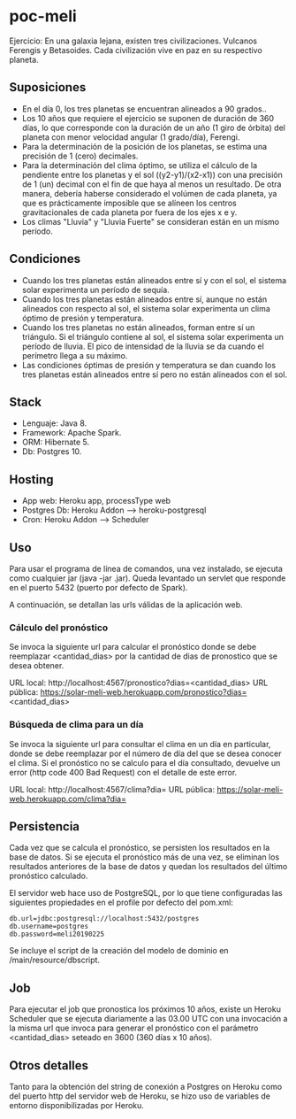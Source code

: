 # poc-meli
Ejercicio: En una galaxia lejana, existen tres civilizaciones. Vulcanos Ferengis y Betasoides. Cada civilización vive en paz en su respectivo planeta.

## Suposiciones
- En el día 0, los tres planetas se encuentran alineados a 90 grados..
- Los 10 años que requiere el ejercicio se suponen de duración de 360 días, lo que corresponde con la duración de un año (1 giro de órbita) del planeta con menor velocidad angular (1 grado/día), Ferengi.
- Para la determinación de la posición de los planetas, se estima una precisión de 1 (cero) decimales.
- Para la determinación del clima óptimo, se utiliza el cálculo de la pendiente entre los planetas y el sol ((y2-y1)/(x2-x1)) con una precisión de 1 (un) decimal con el fin de que haya al menos un resultado. De otra manera, debería haberse considerado el volúmen de cada planeta, ya que es prácticamente imposible que se alíneen los centros gravitacionales de cada planeta por fuera de los ejes x e y.
- Los climas "Lluvia" y "Lluvia Fuerte" se consideran están en un mismo período.

## Condiciones
- Cuando los tres planetas están alineados entre sí y con el sol, el sistema solar experimenta un período de sequía.
- Cuando los tres planetas están alineados entre sí, aunque no están alineados con respecto al sol, el sistema solar experimenta un clima óptimo de presión y temperatura.
- Cuando los tres planetas no están alineados, forman entre sí un triángulo. Si el triángulo contiene al sol, el sistema solar experimenta un período de lluvia. El pico de intensidad de la lluvia se da cuando el perímetro llega a su máximo.
- Las condiciones óptimas de presión y temperatura se dan cuando los tres planetas están alineados entre sí pero no están alineados con el sol.

## Stack
- Lenguaje: Java 8.
- Framework: Apache Spark.
- ORM: Hibernate 5.
- Db: Postgres 10.

## Hosting
- App web: Heroku app, processType web
- Postgres Db: Heroku Addon --> heroku-postgresql
- Cron: Heroku Addon --> Scheduler

## Uso
Para usar el programa de línea de comandos, una vez instalado, se ejecuta como cualquier jar (java -jar <filename>.jar). Queda levantado un servlet que responde en el puerto 5432 (puerto por defecto de Spark).

A continuación, se detallan las urls válidas de la aplicación web.

### Cálculo del pronóstico
Se invoca la siguiente url para calcular el pronóstico donde se debe reemplazar <cantidad_dias> por la cantidad de dias de pronostico que se desea obtener.

URL local: http://localhost:4567/pronostico?dias=<cantidad_dias>
URL pública: https://solar-meli-web.herokuapp.com/pronostico?dias=<cantidad_dias>

### Búsqueda de clima para un día
Se invoca la siguiente url para consultar el clima en un día en particular, donde se debe reemplazar <dia> por el número de día del que se desea conocer el clima. Si el pronóstico no se calculo para el día consultado, devuelve un error (http code 400 Bad Request) con el detalle de este error.

URL local: http://localhost:4567/clima?dia=<dia>
URL pública: https://solar-meli-web.herokuapp.com/clima?dia=<dia>

## Persistencia
Cada vez que se calcula el pronóstico, se persisten los resultados en la base de datos. Si se ejecuta el pronóstico más de una vez, se eliminan los resultados anteriores de la base de datos y quedan los resultados del último pronóstico calculado.

El servidor web hace uso de PostgreSQL, por lo que tiene configuradas las siguientes propiedades en el profile por defecto del pom.xml:
```
db.url=jdbc:postgresql://localhost:5432/postgres
db.username=postgres
db.password=meli20190225
```

Se incluye el script de la creación del modelo de dominio en /main/resource/dbscript.

## Job

Para ejecutar el job que pronostica los próximos 10 años, existe un Heroku Scheduler que se ejecuta diariamente a las 03.00 UTC con una invocación a la misma url que invoca para generar el pronóstico con el parámetro <cantidad_dias> seteado en 3600 (360 días x 10 años).

## Otros detalles

Tanto para la obtención del string de conexión a Postgres on Heroku como del puerto http del servidor web de Heroku, se hizo uso de variables de entorno disponibilizadas por Heroku.